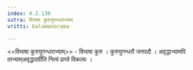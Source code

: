 ```yaml
---
index: 4.2.130
sutra: विभाषा कुरुयुगन्धराभ्याम्
vritti: balamanorama

---
```

<<विभाषा कुरुयुगन्धराभ्याम्>> - विभाषा कुरु । कुरुयुगन्धरौ जनपदौ । अवृद्धाभ्यामपि ताभ्याम्अवृद्धादपी॑ति नित्यं प्राप्ते विकल्पः । 